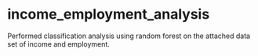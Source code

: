 # income_employment_analysis
Performed classification analysis using random forest on the attached data set of income and employment.
